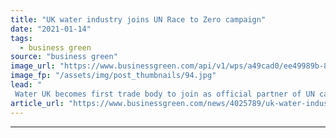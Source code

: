 ```yaml
---
title: "UK water industry joins UN Race to Zero campaign"
date: "2021-01-14"
tags: 
  - business green
source: "business green"
image_url: "https://www.businessgreen.com/api/v1/wps/a49cad0/ee49989b-86a7-40cc-96af-54a644078829/3/thames-water-sewage-works-185x114.jpg"
image_fp: "/assets/img/post_thumbnails/94.jpg"
lead: "
 Water UK becomes first trade body to join as official partner of UN campaign, which aims to rally ambitious corporate climate action ahead of COP26 ..."
article_url: "https://www.businessgreen.com/news/4025789/uk-water-industry-joins-race-zero-campaign"
---
```


---
